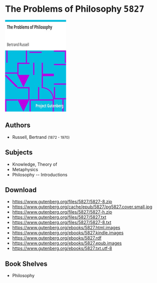 # The Problems of Philosophy <kbd>5827</kbd>

![](./cover.medium.jpg "")

## Authors


 - Russell, Bertrand <small>(1872 - 1970)</small>

## Subjects


 - Knowledge, Theory of
 - Metaphysics
 - Philosophy -- Introductions

## Download


 - https://www.gutenberg.org/files/5827/5827-8.zip
 - https://www.gutenberg.org/cache/epub/5827/pg5827.cover.small.jpg
 - https://www.gutenberg.org/files/5827/5827-h.zip
 - https://www.gutenberg.org/files/5827/5827.txt
 - https://www.gutenberg.org/files/5827/5827-8.txt
 - https://www.gutenberg.org/ebooks/5827.html.images
 - https://www.gutenberg.org/ebooks/5827.kindle.images
 - https://www.gutenberg.org/ebooks/5827.rdf
 - https://www.gutenberg.org/ebooks/5827.epub.images
 - https://www.gutenberg.org/ebooks/5827.txt.utf-8

## Book Shelves


 - Philosophy
